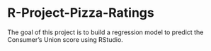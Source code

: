 # R-Project-Pizza-Ratings

The goal of this project is to build a regression model to predict the Consumer’s Union score using RStudio.
